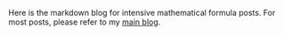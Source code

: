 Here is the markdown blog for intensive mathematical formula posts.
For most posts, please refer to my [main blog](https://zory233.notion.site).
